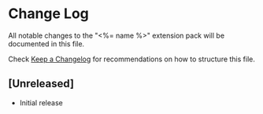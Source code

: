 # Change Log

All notable changes to the "<%= name %>" extension pack will be documented in this file.

Check [Keep a Changelog](http://keepachangelog.com/) for recommendations on how to structure this file.

## [Unreleased]

- Initial release
